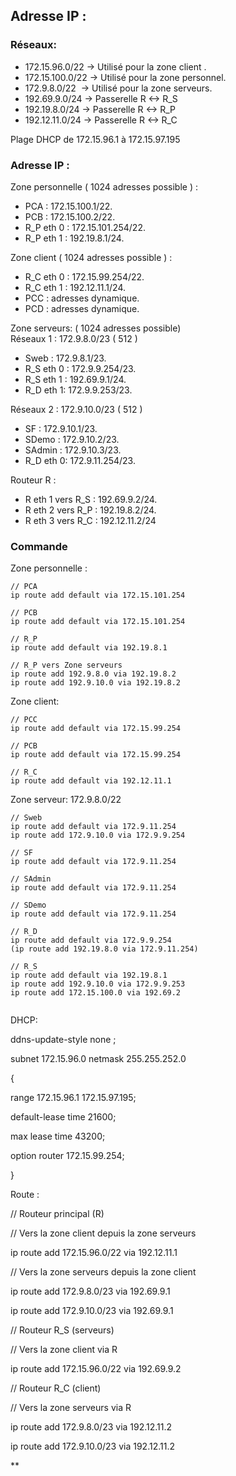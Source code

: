 ## **Adresse IP :**

### **Réseaux**: 
- 172.15.96.0/22 → Utilisé pour la zone client .
- 172.15.100.0/22 → Utilisé pour la zone personnel.
- 172.9.8.0/22  → Utilisé pour la zone serveurs.
- 192.69.9.0/24 → Passerelle R <-> R_S
- 192.19.8.0/24 → Passerelle R <-> R_P
- 192.12.11.0/24 → Passerelle R <-> R_C

Plage DHCP de 172.15.96.1 à 172.15.97.195

  
### **Adresse IP** : 
Zone personnelle ( 1024 adresses possible ) :
- PCA : 172.15.100.1/22.
- PCB : 172.15.100.2/22.
- R_P eth 0 : 172.15.101.254/22.
- R_P eth 1 : 192.19.8.1/24.  

Zone client ( 1024 adresses possible ) :
- R_C eth 0 : 172.15.99.254/22.
- R_C eth 1 : 192.12.11.1/24.
- PCC : adresses dynamique.
- PCD : adresses dynamique.
  
Zone serveurs: ( 1024 adresses possible)  
Réseaux 1 : 172.9.8.0/23 ( 512 )
- Sweb : 172.9.8.1/23.
- R_S eth 0 : 172.9.9.254/23.
- R_S eth 1 : 192.69.9.1/24.
- R_D eth 1: 172.9.9.253/23.

Réseaux 2 : 172.9.10.0/23 ( 512 ) 
- SF : 172.9.10.1/23.
- SDemo : 172.9.10.2/23.
- SAdmin : 172.9.10.3/23.
- R_D eth 0: 172.9.11.254/23.

Routeur R :
- R eth 1 vers R_S : 192.69.9.2/24.
- R eth 2 vers R_P : 192.19.8.2/24.
- R eth 3 vers R_C : 192.12.11.2/24

### **Commande**

Zone personnelle : 

```
// PCA
ip route add default via 172.15.101.254

// PCB
ip route add default via 172.15.101.254

// R_P
ip route add default via 192.19.8.1

// R_P vers Zone serveurs
ip route add 192.9.8.0 via 192.19.8.2
ip route add 192.9.10.0 via 192.19.8.2

```

Zone client: 

```
// PCC
ip route add default via 172.15.99.254

// PCB
ip route add default via 172.15.99.254

// R_C
ip route add default via 192.12.11.1
```
  
Zone serveur: 172.9.8.0/22

```
// Sweb
ip route add default via 172.9.11.254
ip route add 172.9.10.0 via 172.9.9.254  
  
// SF
ip route add default via 172.9.11.254

// SAdmin
ip route add default via 172.9.11.254

// SDemo
ip route add default via 172.9.11.254

// R_D
ip route add default via 172.9.9.254
(ip route add 192.19.8.0 via 172.9.11.254)  

// R_S 
ip route add default via 192.19.8.1
ip route add 192.9.10.0 via 172.9.9.253
ip route add 172.15.100.0 via 192.69.2  
  
```


DHCP:

  

ddns-update-style none ;

subnet 172.15.96.0 netmask 255.255.252.0

{

range 172.15.96.1 172.15.97.195;

default-lease time 21600;

max lease time 43200;

option router 172.15.99.254;

}

Route : 

// Routeur principal (R)

  

// Vers la zone client depuis la zone serveurs

ip route add 172.15.96.0/22 via 192.12.11.1

  

// Vers la zone serveurs depuis la zone client

ip route add 172.9.8.0/23 via 192.69.9.1

ip route add 172.9.10.0/23 via 192.69.9.1

  
  

// Routeur R_S (serveurs)

  

// Vers la zone client via R

ip route add 172.15.96.0/22 via 192.69.9.2

  
  

// Routeur R_C (client)

  

// Vers la zone serveurs via R

ip route add 172.9.8.0/23 via 192.12.11.2

ip route add 172.9.10.0/23 via 192.12.11.2

  
  
**